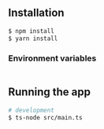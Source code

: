 ## Installation

```bash
$ npm install
$ yarn install
```
### Environment variables
```
```
## Running the app

```bash
# development
$ ts-node src/main.ts
```